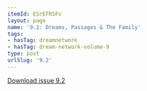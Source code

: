 ```yaml
---
itemId: ESrEFRSFv
layout: page
name: '9.2: Dreams, Passages & The Family'
tags:
- hasTag: dreamnetwork
- hasTag: dream-network-volume-9
type: post
urlSlug: '9.2'
---
```

<a href="../files/pdfs/Volume_9/9.2-Dream-Network-Journal-Vol-9-No-2.pdf" download="">Download issue 9.2</a>
